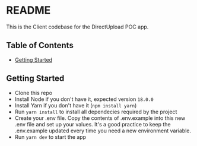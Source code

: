 # README

This is the Client codebase for the DirectUpload POC app.

## Table of Contents

- [Getting Started](#getting-started)

## Getting Started

- Clone this repo
- Install Node if you don't have it, expected version `18.0.0`
- Install Yarn if you don't have it (`npm install yarn`)
- Run `yarn install` to install all dependecies required by the project
- Create your .env file. Copy the contents of .env.example into this new .env file and set up your values. It's a good practice to keep the .env.example updated every time you need a new environment variable.
- Run `yarn dev` to start the app
